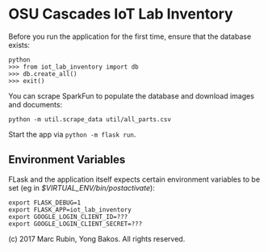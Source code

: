 # OSU Cascades IoT Lab Inventory

Before you run the application for the first time, ensure that the database
exists:

```
python
>>> from iot_lab_inventory import db
>>> db.create_all()
>>> exit()
```

You can scrape SparkFun to populate the database and download images and documents:

`python -m util.scrape_data util/all_parts.csv`

Start the app via `python -m flask run`.

## Environment Variables

FLask and the application itself expects certain environment variables to be
set (eg in _$VIRTUAL\_ENV/bin/postactivate_):

```
export FLASK_DEBUG=1
export FLASK_APP=iot_lab_inventory
export GOOGLE_LOGIN_CLIENT_ID=???
export GOOGLE_LOGIN_CLIENT_SECRET=???
```

(c) 2017 Marc Rubin, Yong Bakos. All rights reserved.

